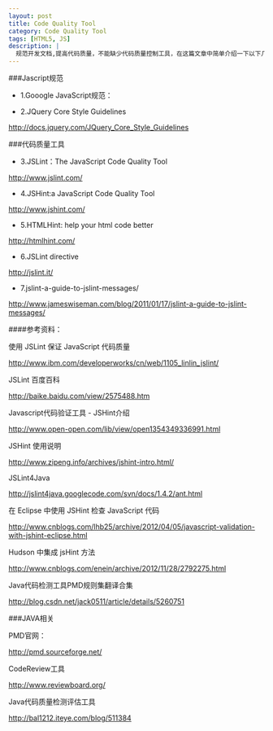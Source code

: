```yaml
---
layout: post
title: Code Quality Tool
category: Code Quality Tool
tags: [HTML5, JS]
description: |
  规范开发文档,提高代码质量，不能缺少代码质量控制工具，在这篇文章中简单介绍一下以下几个工具：HTMLHint/JSLint/JSHint/PDM/ReviewBoard
---
```


###Jascript规范
+ 1.Gooogle JavaScript规范：

[Gooogle JS 规范]: <http://google-styleguide.googlecode.com/svn/trunk/javascriptguide.xml>

+ 2.JQuery Core Style Guidelines

<http://docs.jquery.com/JQuery_Core_Style_Guidelines>

###代码质量工具

+ 3.JSLint：The JavaScript Code Quality Tool

<http://www.jslint.com/>

+ 4.JSHint:a JavaScript Code Quality Tool

<http://www.jshint.com/>

+ 5.HTMLHint: help your html code better

<http://htmlhint.com/>

+ 6.JSLint directive

<http://jslint.it/>

+ 7.jslint-a-guide-to-jslint-messages/

<http://www.jameswiseman.com/blog/2011/01/17/jslint-a-guide-to-jslint-messages/>

####参考资料：

使用 JSLint 保证 JavaScript 代码质量

<http://www.ibm.com/developerworks/cn/web/1105_linlin_jslint/>

JSLint 百度百科

<http://baike.baidu.com/view/2575488.htm>

Javascript代码验证工具 - JSHint介绍

<http://www.open-open.com/lib/view/open1354349336991.html>

JSHint 使用说明

<http://www.zipeng.info/archives/jshint-intro.html/>

JSLint4Java

<http://jslint4java.googlecode.com/svn/docs/1.4.2/ant.html>

在 Eclipse 中使用 JSHint 检查 JavaScript 代码

<http://www.cnblogs.com/lhb25/archive/2012/04/05/javascript-validation-with-jshint-eclipse.html>

Hudson 中集成 jsHint 方法

<http://www.cnblogs.com/enein/archive/2012/11/28/2792275.html>

Java代码检测工具PMD规则集翻译合集

<http://blog.csdn.net/jack0511/article/details/5260751>

###JAVA相关

PMD官网：

<http://pmd.sourceforge.net/>

CodeReview工具

<http://www.reviewboard.org/>

Java代码质量检测评估工具

<http://bal1212.iteye.com/blog/511384>